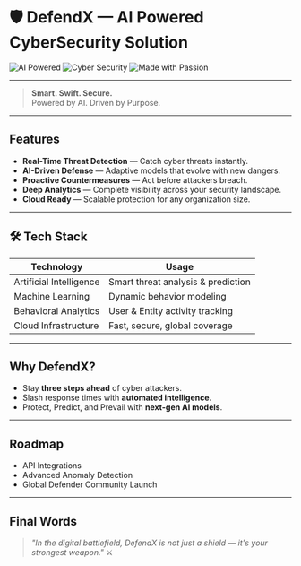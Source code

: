 # 🛡️ DefendX — AI Powered CyberSecurity Solution 

![AI Powered](https://img.shields.io/badge/AI-Powered-000000?style=for-the-badge&logo=OpenAI&logoColor=white)
![Cyber Security](https://img.shields.io/badge/Cyber%20Defense-Ultra%20Secure-critical?style=for-the-badge&logo=datadog)
![Made with Passion](https://img.shields.io/badge/Made%20with-Passion-ff69b4?style=for-the-badge)

---

> **Smart. Swift. Secure.**  
> Powered by AI. Driven by Purpose.

---

##  Features
-  **Real-Time Threat Detection** — Catch cyber threats instantly.
-  **AI-Driven Defense** — Adaptive models that evolve with new dangers.
-  **Proactive Countermeasures** — Act before attackers breach.
-  **Deep Analytics** — Complete visibility across your security landscape.
-  **Cloud Ready** — Scalable protection for any organization size.

---

## 🛠 Tech Stack
| Technology            | Usage                             |
|------------------------|-----------------------------------|
|  Artificial Intelligence | Smart threat analysis & prediction |
|  Machine Learning     | Dynamic behavior modeling        |
|  Behavioral Analytics  | User & Entity activity tracking  |
|  Cloud Infrastructure  | Fast, secure, global coverage    |

---

##  Why DefendX?
- Stay **three steps ahead** of cyber attackers.
- Slash response times with **automated intelligence**.
- Protect, Predict, and Prevail with **next-gen AI models**.

---

##  Roadmap
-  API Integrations
-  Advanced Anomaly Detection
-  Global Defender Community Launch

---

## Final Words
> *"In the digital battlefield, DefendX is not just a shield — it's your strongest weapon."* ⚔️

